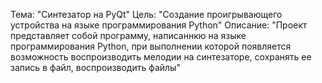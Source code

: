 Тема: "Синтезатор на PyQt"
Цель: "Создание проигрывающего устройства на языке программирования Python"
Описание: "Проект представляет собой программу, написаннкю на языке программирования Python, при выполнении которой появляется возможность воспроизводить мелодии на синтезаторе, сохранять ее запись в файл, воспроизводить файлы"
